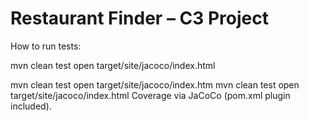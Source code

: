 # Restaurant Finder – C3 Project

How to run tests:

mvn clean test
open target/site/jacoco/index.html

mvn clean test
open target/site/jacoco/index.htm
mvn clean test
open target/site/jacoco/index.html
Coverage via JaCoCo (pom.xml plugin included).
